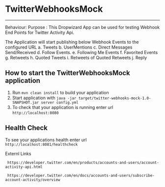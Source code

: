 # TwitterWebhooksMock

------------

Behaviour: 
  Purpose :
     This Dropwizard App can be used for testing Webhook End Points for Twitter Activity Api.
     
  The Application will start publishing below Webhook Events to the configured URL 
     a. Tweets
     b. UserMentions
     c. Direct Messages Send/Received
     d. Follow Events.
     e. Following Me Events
     f. Favorited Events
     g. Retweets
     h. Quoted Tweets
     i. Retweets of Quoted Retweets
     j. Reply
     

How to start the TwitterWebhooksMock application
---

1. Run `mvn clean install` to build your application
2. Start application with `java -jar target/twitter-webhooks-mock-1.0-SNAPSHOT.jar server config.yml`
3. To check that your application is running enter url `http://localhost:8080`


Health Check
---

To see your applications health enter url `http://localhost:8081/healthcheck`


Externl Links
     
     https://developer.twitter.com/en/products/accounts-and-users/account-activity-api.html  
      
     https://developer.twitter.com/en/docs/accounts-and-users/subscribe-account-activity/overview